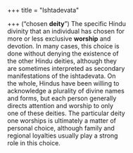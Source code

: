 +++
title = "Ishtadevata"

+++
(“chosen **deity**”) The specific Hindu  
divinity that an individual has chosen for  
more or less exclusive **worship** and  
devotion. In many cases, this choice is  
done without denying the existence of  
the other Hindu deities, although they  
are sometimes interpreted as secondary  
manifestations of the ishtadevata. On  
the whole, Hindus have been willing to  
acknowledge a plurality of divine names  
and forms, but each person generally  
directs attention and worship to only  
one of these deities. The particular deity  
one worships is ultimately a matter of  
personal choice, although family and  
regional loyalties usually play a strong  
role in this choice.
